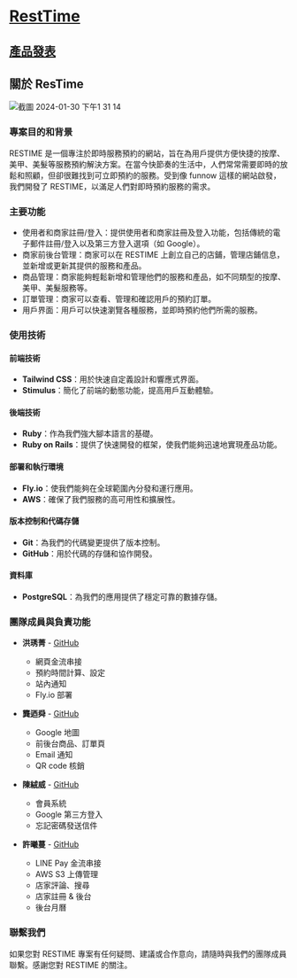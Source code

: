 # [RestTime](https://restime.fly.dev/)

## [產品發表](https://www.youtube.com/watch?v=rNsAMAXmWno&ab_channel=%E4%BA%94%E5%80%8D%E5%AD%B8%E9%99%A2)

## 關於 ResTime
![截圖 2024-01-30 下午1 31 14](https://github.com/astrocamp/15th-RestTime/assets/8993798/86eb7c40-2e44-479f-816c-f5792c00175d)

### 專案目的和背景

RESTIME 是一個專注於即時服務預約的網站，旨在為用戶提供方便快捷的按摩、美甲、美髮等服務預約解決方案。在當今快節奏的生活中，人們常常需要即時的放鬆和照顧，但卻很難找到可立即預約的服務。受到像 funnow 這樣的網站啟發，我們開發了 RESTIME，以滿足人們對即時預約服務的需求。

### 主要功能

- 使用者和商家註冊/登入：提供使用者和商家註冊及登入功能，包括傳統的電子郵件註冊/登入以及第三方登入選項（如 Google）。
- 商家前後台管理：商家可以在 RESTIME 上創立自己的店鋪，管理店鋪信息，並新增或更新其提供的服務和產品。
- 商品管理：商家能夠輕鬆新增和管理他們的服務和產品，如不同類型的按摩、美甲、美髮服務等。
- 訂單管理：商家可以查看、管理和確認用戶的預約訂單。
- 用戶界面：用戶可以快速瀏覽各種服務，並即時預約他們所需的服務。

### 使用技術

#### 前端技術

- **Tailwind CSS**：用於快速自定義設計和響應式界面。
- **Stimulus**：簡化了前端的動態功能，提高用戶互動體驗。

#### 後端技術

- **Ruby**：作為我們強大腳本語言的基礎。
- **Ruby on Rails**：提供了快速開發的框架，使我們能夠迅速地實現產品功能。

#### 部署和執行環境

- **Fly.io**：使我們能夠在全球範圍內分發和運行應用。
- **AWS**：確保了我們服務的高可用性和擴展性。

#### 版本控制和代碼存儲

- **Git**：為我們的代碼變更提供了版本控制。
- **GitHub**：用於代碼的存儲和協作開發。

#### 資料庫

- **PostgreSQL**：為我們的應用提供了穩定可靠的數據存儲。

### 團隊成員與負責功能

- **洪琇菁** - [GitHub](https://github.com/ennis-hong)

  - 網頁金流串接
  - 預約時間計算、設定
  - 站內通知
  - Fly.io 部署

- **龔迺舜** - [GitHub](https://github.com/Qkauia)

  - Google 地圖
  - 前後台商品、訂單頁
  - Email 通知
  - QR code 核銷

- **陳絨威** - [GitHub](https://github.com/Dorenchen)

  - 會員系統
  - Google 第三方登入
  - 忘記密碼發送信件

- **許曦蔓** - [GitHub](https://github.com/Adoraxuu)
  - LINE Pay 金流串接
  - AWS S3 上傳管理
  - 店家評論、搜尋
  - 店家註冊 & 後台
  - 後台月曆

### 聯繫我們

如果您對 RESTIME 專案有任何疑問、建議或合作意向，請隨時與我們的團隊成員聯繫。感謝您對 RESTIME 的關注。
